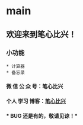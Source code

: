 # main

## 欢迎来到笔心比兴！

### 小功能
	* 计算器
	* 备忘录

#### 微 信 公 众 号：笔心比兴
#### 个人 学习 博客：[笔心比兴](https://www.cnblogs.com/AI-Star-Java/)

#### * BUG 还是有的，敬请见谅！*
